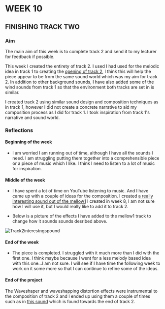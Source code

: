 # WEEK 10

## FINISHING TRACK TWO

### Aim

The main aim of this week is to complete track 2 and send it to my lecturer for feedback if possible. 

This week I created the entirety of track 2. I used I had used for the melodic idea in track 1 to creating the [opening of track 2](https://soundcloud.com/2504822k/track2opening?si=6ab6547d5d2d4cd8ab70cd509b8cd743&utm_source=clipboard&utm_medium=text&utm_campaign=social_sharing), I think this will help the piece appear to be from the same sound world which was my aim for track 2.  In addition to other background sounds, I have also added some of the wind sounds from track 1 so that the environment both tracks are set in is similar. 

I created track 2 using similar sound design and composition techniques as in track 1, however I did not create a concrete narrative to aid my composition process as I did for track 1. I took inspiration from track 1's narrative and sound world. 

### Reflections

#### Beginning of the week 

- I am worried I am running out of time, although I have all the sounds I need. I am struggling putting them together into a comprehensible piece or a piece of music which I like. I think I need to listen to a lot of music for inspiration. 

#### Middle of the week 

- I have spent a lot of time on YouTube listening to music. And I have came up with a couple of ideas for the composition. I created [a really interesting sound out of the mellow1](https://soundcloud.com/2504822k/woowootrackfuzz1?si=6ab6547d5d2d4cd8ab70cd509b8cd743&utm_source=clipboard&utm_medium=text&utm_campaign=social_sharing) I created in week 8, I am not sure how I will use it, but I would really like to add it to track 2.

- Below is a picture of the effects I  have added to the mellow1 track to change how it sounds sounds desribed above. 

![Track2interestngspound](https://github.com/2504822K/mysonicartsdocumentation.io/assets/145678268/33d577f3-6271-4205-a519-273844785f0c)
 
#### End of the week 

- The piece is completed. I struggled with it much more than I did with the first one. I think maybe because I went for a less melody based idea with this one...I am not sure. I will see if I have time the following week to work on it some more so that I can continue to refine some of the ideas. 

#### End of the project

The Waveshaper and waveshapping distortion effects were instrumental to the composition of track 2 and I ended up using them a couple of times such as in [this sound](https://soundcloud.com/2504822k/paramdistorted?si=29480f3de1e04a92ada51a24196cb3c9&utm_source=clipboard&utm_medium=text&utm_campaign=social_sharing) which is found towards the end of track 2. 

